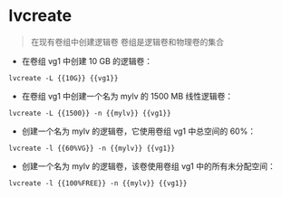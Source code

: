# lvcreate

> 在现有卷组中创建逻辑卷
> 卷组是逻辑卷和物理卷的集合

- 在卷组 vg1 中创建 10 GB 的逻辑卷：

`lvcreate -L {{10G}} {{vg1}}`

- 在卷组 vg1 中创建一个名为 mylv 的 1500 MB 线性逻辑卷：

`lvcreate -L {{1500}} -n {{mylv}} {{vg1}}`

- 创建一个名为 mylv 的逻辑卷，它使用卷组 vg1 中总空间的 60%：

`lvcreate -l {{60%VG}} -n {{mylv}} {{vg1}}`

- 创建一个名为 mylv 的逻辑卷，该卷使用卷组 vg1 中的所有未分配空间：

`lvcreate -l {{100%FREE}} -n {{mylv}} {{vg1}}`

[#]: contributors: ([潘潘]，[jim.大团结])